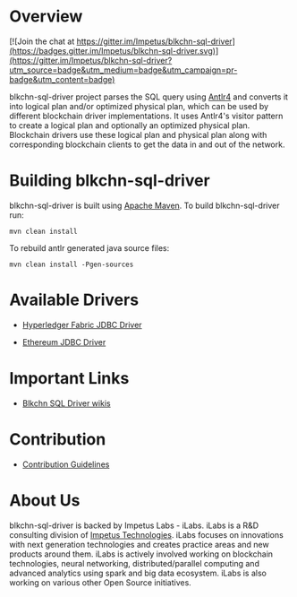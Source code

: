 Overview
=========

[![Join the chat at https://gitter.im/Impetus/blkchn-sql-driver](https://badges.gitter.im/Impetus/blkchn-sql-driver.svg)](https://gitter.im/Impetus/blkchn-sql-driver?utm_source=badge&utm_medium=badge&utm_campaign=pr-badge&utm_content=badge)

blkchn-sql-driver project parses the SQL query using [Antlr4](http://www.antlr.org/) and converts it into logical plan 
and/or optimized physical plan, which can be used by different blockchain driver implementations.
It uses Antlr4's visitor pattern to create a logical plan and optionally an optimized physical plan. 
Blockchain drivers use these logical plan and physical plan along with corresponding blockchain clients 
to get the data in and out of the network.

Building blkchn-sql-driver
==========================

blkchn-sql-driver is built using [Apache Maven](http://maven.apache.org/). To build blkchn-sql-driver run:

    mvn clean install
    
To rebuild antlr generated java source files:

    mvn clean install -Pgen-sources
    
Available Drivers
=================

* [Hyperledger Fabric JDBC Driver](https://github.com/Impetus/fabric-jdbc-connector)

* [Ethereum JDBC Driver](https://github.com/Impetus/eth-jdbc-connector)
    
Important Links
===============

* [Blkchn SQL Driver wikis](https://github.com/Impetus/blkchn-sql-driver/wiki)

Contribution
============
* [Contribution Guidelines](https://github.com/Impetus/blkchn-sql-driver/blob/master/CONTRIBUTING.md)

About Us
========
blkchn-sql-driver is backed by Impetus Labs - iLabs. iLabs is a R&D consulting division of [Impetus Technologies](http://www.impetus.com). iLabs focuses on innovations with next generation technologies and creates practice areas and new products around them. iLabs is actively involved working on blockchain technologies, neural networking, distributed/parallel computing and advanced analytics using spark and big data ecosystem. iLabs is also working on various other Open Source initiatives.
